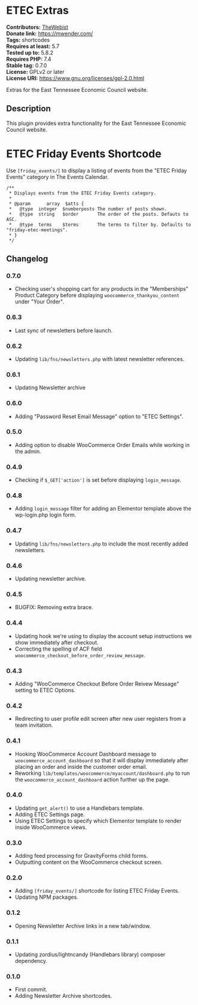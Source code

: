 # ETEC Extras #
**Contributors:** [TheWebist](https://profiles.wordpress.org/TheWebist)  
**Donate link:** https://mwender.com/  
**Tags:** shortcodes  
**Requires at least:** 5.7  
**Tested up to:** 5.8.2  
**Requires PHP:** 7.4  
**Stable tag:** 0.7.0  
**License:** GPLv2 or later  
**License URI:** https://www.gnu.org/licenses/gpl-2.0.html  

Extras for the East Tennessee Economic Council website.

## Description ##

This plugin provides extra functionality for the East Tennessee Economic Council website.

# ETEC Friday Events Shortcode #

Use `[friday_events/]` to display a listing of events from the "ETEC Friday Events" category in The Events Calendar.

```
/**
 * Displays events from the ETEC Friday Events category.
 *
 * @param      array  $atts {
 *   @type  integer  $numberposts The number of posts shown.
 *   @type  string   $order       The order of the posts. Defauts to ASC.
 *   @type  terms    $terms       The terms to filter by. Defaults to "friday-etec-meetings".
 * }
 */
```

## Changelog ##

### 0.7.0 ###
* Checking user's shopping cart for any products in the "Memberships" Product Category before displaying `woocommerce_thankyou_content` under "Your Order".

### 0.6.3 ###
* Last sync of newsletters before launch.

### 0.6.2 ###
* Updating `lib/fns/newsletters.php` with latest newsletter references.

### 0.6.1 ###
* Updating Newsletter archive

### 0.6.0 ###
* Adding "Password Reset Email Message" option to "ETEC Settings".

### 0.5.0 ###
* Adding option to disable WooCommerce Order Emails while working in the admin.

### 0.4.9 ###
* Checking if `$_GET['action']` is set before displaying `login_message`.

### 0.4.8 ###
* Adding `login_message` filter for adding an Elementor template above the wp-login.php login form.

### 0.4.7 ###
* Updating `lib/fns/newsletters.php` to include the most recently added newsletters.

### 0.4.6 ###
* Updating newsletter archive.

### 0.4.5 ###
* BUGFIX: Removing extra brace.

### 0.4.4 ###
* Updating hook we're using to display the account setup instructions we show immediately after checkout.
* Correcting the spelling of ACF field `woocommerce_checkout_before_order_review_message`.

### 0.4.3 ###
* Adding "WooCommerce Checkout Before Order Reivew Message" setting to ETEC Options.

### 0.4.2 ###
* Redirecting to user profile edit screen after new user registers from a team invitation.

### 0.4.1 ###
* Hooking WooCommerce Account Dashboard message to `woocommerce_account_dashboard` so that it will display immediately after placing an order and inside the customer order email.
* Reworking `lib/templates/woocommerce/myaccount/dashboard.php` to run the `woocommerce_account_dashboard` action further up the page.

### 0.4.0 ###
* Updating `get_alert()` to use a Handlebars template.
* Adding ETEC Settings page.
* Using ETEC Settings to specify which Elementor template to render inside WooCommerce views.

### 0.3.0 ###
* Adding feed processing for GravityForms child forms.
* Outputting content on the WooCommerce checkout screen.

### 0.2.0 ###
* Adding `[friday_events/]` shortcode for listing ETEC Friday Events.
* Updating NPM packages.

### 0.1.2 ###
* Opening Newsletter Archive links in a new tab/window.

### 0.1.1 ###
* Updating zordius/lightncandy (Handlebars library) composer dependency.

### 0.1.0 ###
* First commit.
* Adding Newsletter Archive shortcodes.
